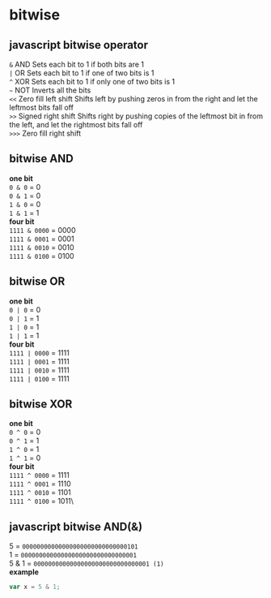 # bitwise 

## javascript bitwise operator

```&```	AND	Sets each bit to 1 if both bits are 1\
```|```	OR	Sets each bit to 1 if one of two bits is 1\
```^```	XOR	Sets each bit to 1 if only one of two bits is 1\
```~```	NOT	Inverts all the bits\
```<<```	Zero fill left shift	Shifts left by pushing zeros in from the right and let the leftmost bits fall off\
```>>```	Signed right shift	Shifts right by pushing copies of the leftmost bit in from the left, and let the rightmost bits fall off\
```>>>```	Zero fill right shift

## bitwise AND
**one bit**\
```0 & 0```	 = 0\
```0 & 1```	 = 0\
```1 & 0```	 = 0\
```1 & 1```	 = 1\
**four bit**\
```1111 & 0000```	 = 0000\
```1111 & 0001```	 = 0001\
```1111 & 0010```	 = 0010\
```1111 & 0100```	 = 0100

## bitwise OR
**one bit**\
```0 | 0```	 = 0\
```0 | 1```	 = 1\
```1 | 0```	 = 1\
```1 | 1```	 = 1\
**four bit**\
```1111 | 0000```	 = 1111\
```1111 | 0001```	 = 1111\
```1111 | 0010```	 = 1111\
```1111 | 0100```	 = 1111

## bitwise XOR
**one bit**\
```0 ^ 0```	 = 0\
```0 ^ 1```	 = 1\
```1 ^ 0```	 = 1\
```1 ^ 1```	 = 0\
**four bit**\
```1111 ^ 0000```	 = 1111\
```1111 ^ 0001```	 = 1110\
```1111 ^ 0010```	 = 1101\
```1111 ^ 0100```	 = 1011\

## javascript bitwise AND(&)
5	 = ```00000000000000000000000000000101```\
1	 = ```00000000000000000000000000000001```\
5 & 1 = ```00000000000000000000000000000001 (1)```\
**example**
```javascript
var x = 5 & 1;
```
